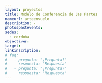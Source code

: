 ```yaml
---
layout: proyectos
title: Modelo de Conferencia de las Partes
nameurl: arteenvuelo
description: -
photospastevents:
sedes:
  - cordoba
objectives:
target:
linkinscription:
# faq:
#   - pregunta: "¿Pregunta?"
#     respuesta: "Respuesta"
#   - pregunta: "¿Pregunta?"
#     respuesta: "Respuesta"
---
```

